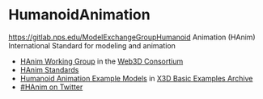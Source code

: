 # HumanoidAnimation
https://gitlab.nps.edu/ModelExchangeGroupHumanoid Animation (HAnim) International Standard for modeling and animation

* [HAnim Working Group](http://www.web3D.org/working-groups/humanoid-animation-h-anim) in the [Web3D Consortium](http://www.web3D.org)
* [HAnim Standards](http://www.web3d.org/standards/h-anim)
* [Humanoid Animation Example Models](http://www.web3d.org/x3d/content/examples/Basic/HumanoidAnimation) in [X3D Basic Examples Archive](http://www.web3d.org/x3d/content/examples/Basic)
* [#HAnim on Twitter](http://twitter.com/#HAnim)
